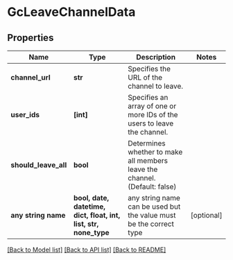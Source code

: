 # GcLeaveChannelData


## Properties
Name | Type | Description | Notes
------------ | ------------- | ------------- | -------------
**channel_url** | **str** | Specifies the URL of the channel to leave. | 
**user_ids** | **[int]** | Specifies an array of one or more IDs of the users to leave the channel. | 
**should_leave_all** | **bool** | Determines whether to make all members leave the channel. (Default: false) | 
**any string name** | **bool, date, datetime, dict, float, int, list, str, none_type** | any string name can be used but the value must be the correct type | [optional]

[[Back to Model list]](../README.md#documentation-for-models) [[Back to API list]](../README.md#documentation-for-api-endpoints) [[Back to README]](../README.md)



